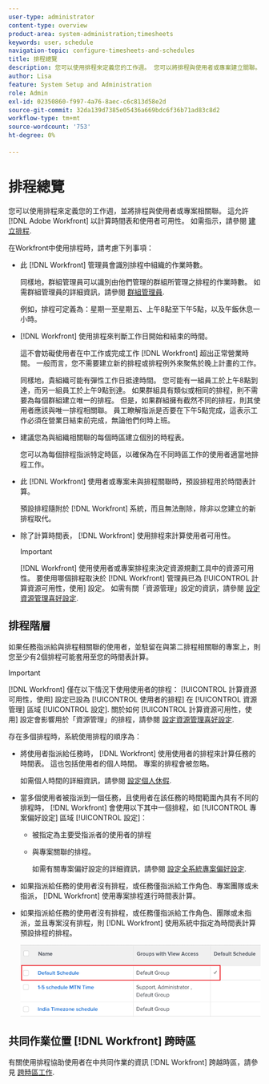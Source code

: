 ```yaml
---
user-type: administrator
content-type: overview
product-area: system-administration;timesheets
keywords: user，schedule
navigation-topic: configure-timesheets-and-schedules
title: 排程總覽
description: 您可以使用排程來定義您的工作週。 您可以將排程與使用者或專案建立關聯。 這允許 [!DNL Adobe Workfront] 以計算時間表和使用者可用性。 如需指示，請參閱建立排程。
author: Lisa
feature: System Setup and Administration
role: Admin
exl-id: 02350860-f997-4a76-8aec-c6c813d58e2d
source-git-commit: 32da139d7385e05436a669bdc6f36b71ad83c8d2
workflow-type: tm+mt
source-wordcount: '753'
ht-degree: 0%

---
```


# 排程總覽

<!-- Audited: 1/2024 -->

您可以使用排程來定義您的工作週，並將排程與使用者或專案相關聯。 這允許 [!DNL Adobe Workfront] 以計算時間表和使用者可用性。 如需指示，請參閱 [建立排程](../../../administration-and-setup/set-up-workfront/configure-timesheets-schedules/create-schedules.md).

在Workfront中使用排程時，請考慮下列事項：

* 此 [!DNL Workfront] 管理員會識別排程中組織的作業時數。

  同樣地，群組管理員可以識別由他們管理的群組所管理之排程的作業時數。 如需群組管理員的詳細資訊，請參閱 [群組管理員](../../../administration-and-setup/manage-groups/group-roles/group-administrators.md).

  例如，排程可定義為：星期一至星期五、上午8點至下午5點，以及午飯休息一小時。

* [!DNL Workfront] 使用排程來判斷工作日開始和結束的時間。

  這不會妨礙使用者在中工作或完成工作 [!DNL Workfront] 超出正常營業時間。 一般而言，您不需要建立新的排程或排程例外來聚焦於晚上計畫的工作。

  同樣地，貴組織可能有彈性工作日抵達時間。 您可能有一組員工於上午8點到達，而另一組員工於上午9點到達。 如果群組具有類似或相同的排程，則不需要為每個群組建立唯一的排程。 但是，如果群組擁有截然不同的排程，則其使用者應該與唯一排程相關聯。 員工瞭解指派是否要在下午5點完成，這表示工作必須在營業日結束前完成，無論他們何時上班。

* 建議您為與組織相關聯的每個時區建立個別的時程表。

  您可以為每個排程指派特定時區，以確保為在不同時區工作的使用者適當地排程工作。

* 此 [!DNL Workfront] 使用者或專案未與排程關聯時，預設排程用於時間表計算。

  預設排程隨附於 [!DNL Workfront] 系統，而且無法刪除，除非以您建立的新排程取代。

* 除了計算時間表， [!DNL Workfront] 使用排程來計算使用者可用性。

  >[!IMPORTANT]
  >
  >[!DNL Workfront] 使用使用者或專案排程來決定資源規劃工具中的資源可用性。 要使用哪個排程取決於 [!DNL Workfront] 管理員已為 [!UICONTROL 計算資源可用性，使用] 設定。 如需有關「資源管理」設定的資訊，請參閱 [設定資源管理喜好設定](../../../administration-and-setup/set-up-workfront/configure-system-defaults/configure-resource-mgmt-preferences.md).

## 排程階層

如果任務指派給與排程相關聯的使用者，並駐留在與第二排程相關聯的專案上，則您至少有2個排程可能套用至您的時間表計算。

>[!IMPORTANT]
>
>[!DNL Workfront] 僅在以下情況下使用使用者的排程： [!UICONTROL 計算資源可用性，使用] 設定已設為 [!UICONTROL 使用者的排程] 在 [!UICONTROL 資源管理] 區域 [!UICONTROL 設定]. 關於如何 [!UICONTROL 計算資源可用性，使用] 設定會影響用於「資源管理」的排程，請參閱 [設定資源管理喜好設定](../../../administration-and-setup/set-up-workfront/configure-system-defaults/configure-resource-mgmt-preferences.md).

存在多個排程時，系統使用排程的順序為：

* 將使用者指派給任務時， [!DNL Workfront] 使用使用者的排程來計算任務的時間表。 這也包括使用者的個人時間。 專案的排程會被忽略。

  如需個人時間的詳細資訊，請參閱 [設定個人休假](../../../workfront-basics/manage-your-account-and-profile/configuring-your-user-profile/personal-time-overview.md).

* 當多個使用者被指派到一個任務，且使用者在該任務的時間範圍內具有不同的排程時， [!DNL Workfront] 會使用以下其中一個排程，如 [!UICONTROL 專案偏好設定] 區域 [!UICONTROL 設定]：

   * 被指定為主要受指派者的使用者的排程
   * 與專案關聯的排程。

     如需有關專案偏好設定的詳細資訊，請參閱 [設定全系統專案偏好設定](../../../administration-and-setup/set-up-workfront/configure-system-defaults/set-project-preferences.md).

* 如果指派給任務的使用者沒有排程，或任務僅指派給工作角色、專案團隊或未指派， [!DNL Workfront] 使用專案排程進行時間表計算。
* 如果指派給任務的使用者沒有排程，或任務僅指派給工作角色、團隊或未指派，並且專案沒有排程，則 [!DNL Workfront] 使用系統中指定為時間表計算預設排程的排程。

  ![](assets/default-schedule.png)

## 共同作業位置 [!DNL Workfront] 跨時區

有關使用排程協助使用者在中共同作業的資訊 [!DNL Workfront] 跨越時區，請參見 [跨時區工作](../../../workfront-basics/tips-tricks-and-troubleshooting/working-across-timezones.md).
